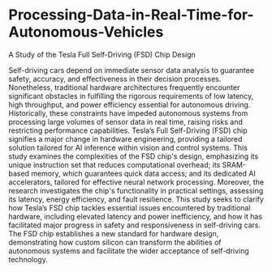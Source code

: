 # Processing-Data-in-Real-Time-for-Autonomous-Vehicles
A Study of the Tesla Full Self-Driving (FSD) Chip Design

Self-driving cars depend on immediate sensor data analysis to guarantee safety, accuracy, and effectiveness in their decision processes. Nonetheless, traditional hardware architectures frequently encounter significant obstacles in fulfilling the rigorous requirements of low latency, high throughput, and power efficiency essential for autonomous driving. Historically, these constraints have impeded autonomous systems from processing large volumes of sensor data in real time, raising risks and restricting performance capabilities. Tesla’s Full Self-Driving (FSD) chip signifies a major change in hardware engineering, providing a tailored solution tailored for AI inference within vision and control systems. This study examines the complexities of the FSD chip's design, emphasizing its unique instruction set that reduces computational overhead; its SRAM-based memory, which guarantees quick data access; and its dedicated AI accelerators, tailored for effective neural network processing. Moreover, the research investigates the chip's functionality in practical settings, assessing its latency, energy efficiency, and fault resilience. This study seeks to clarify how Tesla’s FSD chip tackles essential issues encountered by traditional hardware, including elevated latency and power inefficiency, and how it has facilitated major progress in safety and responsiveness in self-driving cars. The FSD chip establishes a new standard for hardware design, demonstrating how custom silicon can transform the abilities of autonomous systems and facilitate the wider acceptance of self-driving technology. 
